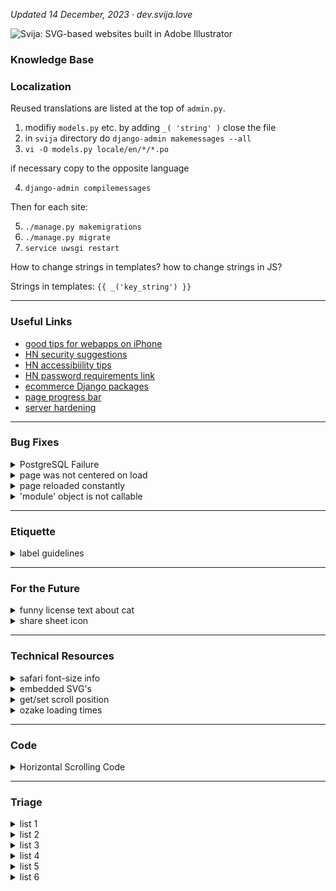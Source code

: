 
*Updated 14 December, 2023 ·  dev.svija.love*

![Svija: SVG-based websites built in Adobe Illustrator][logo]

[logo]: http://files.svija.love/github/readme-logo.png "Svija: SVG-based websites built in Adobe Illustrator"

### Knowledge Base

### Localization

Reused translations are listed at the top of `admin.py`.

1. modifiy `models.py` etc. by adding `_( 'string' )`
   close the file
2. in `svija` directory do `django-admin makemessages --all`
3. `vi -O models.py locale/en/*/*.po`

if necessary copy to the opposite language

4. `django-admin compilemessages`

Then for each site:

5. `./manage.py makemigrations`
6. `./manage.py migrate`
7. `service uwsgi restart`

How to change strings in templates? how to change strings in JS?

Strings in templates: `{{ _('key_string') }}`

---
### Useful Links

- [good tips for webapps on iPhone](https://firt.dev/pwa-design-tips/#notch-and-iphone-x-support)
- [HN security suggestions](https://news.ycombinator.com/item?id=34098369)
- [HN accessibiility tips](https://news.ycombinator.com/item?id=33302783)
- [HN password requirements link](https://news.ycombinator.com/item?id=34098369)
- [ecommerce Django packages](https://djangopackages.org/grids/g/ecommerce/)
- [page progress bar](https://www.city-journal.org/html/dodging-trump-bullet-10850.html)
- [server hardening](https://news.ycombinator.com/item?id=37892028)

---
### Bug Fixes

<details><summary>PostgreSQL Failure</summary>

----------------------------------------
Link to fix: [github.com/docker-library](https://github.com/docker-library/postgres/issues/415)

The command that worked:
```
localedef -i en_US -f UTF-8 en_US.UTF-8
```
Based on suggestions by Akamai, I tried:
```
systemctl status postgresql@14-main.service
```
This returned:
```
× postgresql@14-main.service - PostgreSQL Cluster 14-main

     Loaded: loaded (/lib/systemd/system/postgresql@.service; enabled-runtime; vendor preset: enabled)
     Active: failed (Result: protocol) since Thu 2023-12-14 09:24:03 CET; 2min 26s ago
    Process: 1838 ExecStart=/usr/bin/pg_ctlcluster --skip-systemctl-redirect 14-main start
             (code=exited, status=1/FAILURE)
        CPU: 131ms

[1843] LOG:  invalid value for parameter "lc_messages": "en_US.UTF-8"
[1843] LOG:  invalid value for parameter "lc_monetary": "en_US.UTF-8"
[1843] LOG:  invalid value for parameter "lc_numeric": "en_US.UTF-8"
[1843] LOG:  invalid value for parameter "lc_time": "en_US.UTF-8"
[1843] FATAL:  configuration file "/etc/postgresql/14/main/postgresql.conf" contains errors

[1838]: pg_ctl: could not start server
[1838]: Examine the log output.

systemd[1]: postgresql@14-main.service: Can't open PID file /run/postgresql/14-main.pid (yet?) after start:
            Operation not permitted
systemd[1]: postgresql@14-main.service: Failed with result 'protocol'.
systemd[1]: Failed to start PostgreSQL Cluster 14-main.
```
This caused me to remember that I had seen the following errors when logging in to the server:
```
-bash: warning: setlocale: LC_ALL: cannot change locale (en_US.UTF-8)
-bash: warning: setlocale: LC_ALL: cannot change locale (en_US.UTF-8)
```
Linode also suggested:
```
sudo systemctl start postgresql@14-main.service
```
This returned:
```
Job for postgresql@14-main.service failed
because the service did not take the steps required by its unit configuration.
See "systemctl status postgresql@14-main.service"
and "journalctl -xeu postgresql@14-main.service" for details.
```
[Google Doc](https://docs.google.com/document/d/1aKoiILInZcUytrSPUqhSOInwsAKRstXX7VCc6kvuESI/edit#heading=h.f1enxlgdh64j) with my debugging steps.

</details>
<details><summary>page was not centered on load</summary>

---
#### page was not centered on load

> applies to pages that are wider than the browser window

The cause was the redirect from mobile to desktop on new windows. The mobile version loads, then reloads immediately while scrolled to 0,0.

Browser default behavior is to return to the same scrolling position as before when the page is reloaded.

**fix:** add `history.scrollRestoration = 'manual';` to the JS right before reloading the page.

</details>
<details><summary>page reloaded constantly</summary>

---
#### page reloaded constantly

> applies to pages on any site where both domain and subdomains are used

The cause was that Django was using cookie values associated with the parent domain (**screen_code** cookies were set for both base.svija.dev and svjia.dev).

**fix:** added a function to setCookie that deletes parent-domain cookies if appropriate.
</details>
<details><summary>'module' object is not callable</summary>

---
After refactoring the main page views, I got this error when I called CachedPageView.py from HomePageView.py

**fix:** include CachedPageView in __init__.py before calling it from HomePageView.py
</details>

---
### Etiquette

<details><summary>label guidelines</summary>

---
- colored labels designate category
- black labels are ?
- white labels are informational
</details>

---
### For the Future

<details><summary>funny license text about cat</summary>

---
This page is copyright 2005 by Graeme Cole. What are you allowed to do with it? Pfft. Anything within the realms of common sense, really. I don't want to prescribe rigidly what people can and can't do with it, so I've decided on a benchmark. It's this: you're allowed to do with this page anything you wouldn't mind me doing with your cat. So yes, you can photoshop it for comedy effect, you can copy bits of it for illustrative purposes and so on, but you can't steal it and pass it off as your own."

https://greem.co.uk/otherbits/jelly.html
</details>
<details><summary>share sheet icon</summary>

![share sheet site icon](https://user-images.githubusercontent.com/74959853/155168567-871d1a5d-7e4a-447c-9b28-1f33400f3b62.png)

</details>

---
### Technical Resources

<details><summary>safari font-size info</summary>

---
- https://stackoverflow.com/questions/72903407/svg-text-textlength-not-working-on-mobile-safari
- https://stackoverflow.com/questions/11768364/svg-scaling-issues-in-safari
- https://bugs.webkit.org/show_bug.cgi?id=56543

as of 230724:

- 16.5.2 (WebKit 18615.2.9.11.10) · Ventura
- 17.0 (WebKit 18616.1.22.1) · Safari Technology Preview · Release 174
- 17.0 (WebKit 19616.1.20.11.3) · Sonoma

</details>
<details><summary>embedded SVG's</summary>

---
https://developer.mozilla.org/en-US/docs/Web/SVG/Tutorial/Basic_Transformations

"In contrast to HTML, SVG allows you to embed other svg elements seamlessly. This way you can also create new coordinate systems by utilizing the viewBox, width and height of the inner svg element."
```
<svg xmlns="http://www.w3.org/2000/svg" version="1.1" width="100" height="100">
  <svg width="100" height="100" viewBox="0 0 50 50">
    <rect width="50" height="50" />
  </svg>
</svg>
```

</details>
<details><summary>get/set scroll position</summary>

---
https://stackoverflow.com/questions/4096863/how-to-get-and-set-the-current-web-page-scroll-position

The currently accepted answer is incorrect - document.documentElement.scrollTop always returns 0 on Chrome. This is because WebKit uses body for keeping track of scrolling, whereas Firefox and IE use html.
</details>
<details><summary>ozake loading times</summary>

<img width="760" alt="next generation image formats" src="https://user-images.githubusercontent.com/74959853/155168435-2d547890-4591-406c-abec-5cbf391f273b.png">

</details>

---
### Code

<details><summary>Horizontal Scrolling Code </summary>

CSS
```
html, body {
  overflow-y:hidden;
  overflow-x:hidden; /* necessary so page doesn't scroll up slightly when scrolling sideways */
}

body{
  position:static;
}
```
body JS
```
var speed = 4
var scrollElement = document.body // put in head JS if problems

let passiveIfSupported = false;

try {
  window.addEventListener(
    "test",
    null,
    Object.defineProperty({}, "passive", {
      get() {
        passiveIfSupported = { passive: true };
      },
    })
  );
} catch (err) {}

scrollElement.addEventListener("wheel", (evt) => {
    evt.preventDefault();
    evt.stopPropagation();
    scrollElement.scrollLeft += evt.deltaY * speed;
},     passiveIfSupported);
```

**menu functions**

*requires **/func** for each link in menu:*
```
var arrets = [0, 1200, 2400, 4615, 6910, 9385, 11860]

//:::::::::::::::::::::::::::::::::::::::: called by Illustrator

function func_trig01(){ pageAvance(arguments.callee) }
function func_trig02(){ pageAvance(arguments.callee) }
function func_trig03(){ pageAvance(arguments.callee) }
function func_trig04(){ pageAvance(arguments.callee) }
function func_trig05(){ pageAvance(arguments.callee) }
function func_trig06(){ pageAvance(arguments.callee) }
function func_trig07(){ pageAvance(arguments.callee) }
function func_trig08(){ pageAvance(arguments.callee) }
function func_trig09(){ pageAvance(arguments.callee) }

//:::::::::::::::::::::::::::::::::::::::: program

//———————————————————————————————————————— correct for REM

for (var x=0; x<arrets.length; x++)
  arrets[x] = arrets[x] * aiPixel

//———————————————————————————————————————— called by func's

function pageAvance(func){

// https://www.geeksforgeeks.org/how-to-get-currently-running-function-name-using-javascript/

  var str = func.toString()
  var firstParen = str.indexOf('(') - 2

  stop = str.substr(firstParen, 2) * 1 - 1

  var totalTime = 0.5 // seconds total movement
  var interStep = 5 // ms between each movement
  var steps = totalTime*1000 / interStep

  var diff  = arrets[stop] - html.scrollLeft
  var step  = diff/steps

  for (var x=0; x<steps; x++){
    var last = false
    if (x == steps-1){
      last = true
      step = arrets[stop]
    }
    setTimeout(doStep, interStep*x + 1, step, last)
  }

}

//———————————————————————————————————————— scroll by increment

function doStep(step, last){
  if (last)
    html.scrollLeft = step
  else
    html.scrollLeft += step
}

//:::::::::::::::::::::::::::::::::::::::: fin

```
---
from other issue:

![capture 63](https://user-images.githubusercontent.com/74959853/224969343-77f01e59-6959-4858-b768-7a1ff703bf72.jpg)

the `overflow` css can be in the stylesheet for the page in question.

the `position` css *is* necessary (the Antretoise footer was not at the bottom of the page when I commented it out).

it can also be in the specific stylesheet for the page.

</details>

---
### Triage

<details><summary>list 1</summary>

---
- in addition to the normal web page being open and normally usable, there is the animation lab page that can be resized etc.
- need to decide which layout is best: wide & short, A4, or tall & thin
- the point is to be able to work on an animation and see its effects
- to make it easier, we need to be able to see where objects are at all times

panes:
- main programming workspace A- A+ buttons
- list of page scripts containing animation information from page (choose which one to modify)
- list of SVG's › (or one pane for each svg)
- list of user-created ID's in each SVG (2 pane for both)
- prefs : hightlighting style (background, outline, color, transparency, blinking)
- GSAP tips windows
- list of pagescripts anim info  with activate or no or checkboxes & edit button & new button & copy button
- made for a big monitor? Svija pages work at small sizes, there's no reason you couldn't reduce the svija
- should work on 1280x800 screen, even if the Svija page is tiny
- prefs : rows & colums of text (button "update")

- animation lab
- animation lab has list of non .st0 id's, choose your formatting to highlight
- javascript in main doc to launch anim lab
- choose key combination in admin
- anim lab w rem, responsive mais A+ A-

- how will animations be loaded / updated? choice of pagescripts
- list of page

</details>
<details><summary>list 2</summary>

---
- https://github.com/graphite-project/graphite-web/issues/668
- export GRAPHITE_ROOT=/opt/graphite
- PYTHONPATH=$GRAPHITE_ROOT/webapp django-admin.py dumpdata --settings=graphite.settings > sqllite_graphite_dump.json
- this should be easy to test.
- ./manage.py dumpdata > working.json
- took 1 second to run for Ozake, not a huge hit for once a day
- The basic theory is that backups are made when the page is loaded (depending on admin prefs), and downloaded every time the site is synced.
- We are going to benefit by rewriting the sync script to add a lite mode, only download or upload one file (would be nice to add dependencies in Links and Fonts at some point)
- not: models.py/admin.py:
- setting for interval between backups
- which backups to make: 1 day, 1 week, 1 month, 3 months, 1 year
- total number of backups to keep in stock (if smaller than prev. set to prev.)
- better just to configure the program, just have interval (manik could be weekly, staffeur monthly etc.)
- make a backup every day & 1/7 of the time don't replace – it make it older
- when it's a week old it , ¼ of the time don't replace, let it age
- when that one's a month old, ⅓ of the time don't replace, let it age
- when that one's three months old, ¼ of the time don't replace, let it age
- views.py:
- when page is loaded, check if a restore is called for (either in settings, restore on next visit, or because a restore db is present
- if there's a restore programmed, do it (adding comment in source code?)
- don't forget to run the postgresql script or try --natural to get rid of problem data
- if there's not a restore programmed, check dump interval
- if the most recent dump in /backups/ is not within the interval
- create a dump in/backups/
- delete databases that don't meet the "keep" requirement\*
- sync script:
- if sync up or sync down:
- do not touch anything in the /SYNC/backups folder
- sync the backups folder down
- also allow sync up only new for colleagues working on project
- also allow sync down by filename for colleagues working on project
- possible to not download backups (might take a long time if there are many)
- lite mode for working on one page
- restore:
- from admin page?
- upload a file, would be best
- restore on next visit from [filename]
- if you upload a fresh db in SYNC folder (not in sub folder)
- it will automatically replace the existing site (with backup made of existing)
- call files backup.svj
- views don't get called when cached… need to make sure that cache is emptied frequently enough to generate dumps
- backups are in root folder like SYNC, not in same folder as SYNC

</details>
<details><summary>list 3</summary>

---
- when page loads, in SVG, replace image reference:
- Links/home-hero-DSC_0020.jpg 
- with image width & resolution info
- treated/home-hero-DSC_0020-1680X20Q75D [day, second].jpg
- need parameters in admin/responsive for image quality & size
- page width = 1680
- pixel size = 20x (skip decimal, 20 = 2)
- quality = 0-100
- if Image is missing, go get original image and create correct size & quality
- models.py › responsive
- image resolution compared to SVG width (2x, etc.) 2-digit integer
- image quality (0-100)
- admin.py › responsive
- image resolution compared to SVG width (2x, etc.)
- image quality (0-100)
- views.py, when image is requested:
- check that referrer is site not hacker
- check uploaded image to get modified date
- check in /cached-images/ to see if appropriate image exists with correct date
- if it exists: use it
- else: treat the image then return the new image
- delete same image with wrong date
- need a way to clear image cache : page view URL with check for admin?
- need a way to exempt an image (just name it \_x ?) so that overriding is possible

</details>
<details><summary>list 4</summary>

---
———————————————————————————————————————— small improvements

- admin module with all prefixes and all-page list
- cross-site html in Svija? allow inclusing of html from other sites
- automatic conversion to flag in modules & pages (use entities in program)
- might want to remove 2-character limit for prefixes to allow things like "realisations". if I create multiple prefixes (realisations, fr) in a a single language/responsive, does it create an error for the default page? probably not because the site has a default prefix
- skip css by adding form fields: bottom align footer, give vertical positioning for second (after header) svg's
- rediriger une adresse telle que /contact à /en/contact selon la langue par défaut
- auto-create snippet if there's not one already
- need links between same pages in different languages
- /r shows most recent SVG with default settings
- french descriptions for all fieldsets
- hiddtn table with common flag emoji, add automatically
- add forgot password link
- https://stackoverflow.com/questions/2272002/adding-forgot-password-feature-to-django-admin-site
- admin.py hide if empty show if data
- html in snippet, go back to accessibility

———————————————————————————————————————— housekeeping possibilites

- link do housekeeping now
- in admin need list of uploaded files svg & folders
- in admin need list of svgs & folders, printout of all uploads?
- add function to page load for admins only or scheduled: datadump
- - remove "update needed" from source if google font is checked
- - backup database dump
- add edit history (names, dates & times)
- add sizes to svg's for pages, check placed images for sizes
- svg filesizes in admin, warning banners on pages, admin menu when logged in

———————————————————————————————————————— investigate

- use css or other to make web pages printable IT'S ENOUGH TO NOT HAVE A MARGIN
- fetch JS & promises

———————————————————————————————————————— big improvements

- swipe navigation
- img serving
- animation lab popup to develop animations : show id's of each SVG element, work with JS in a separate window, keep at end, save to page, to file etc.
- add integration of sound effects
- bulk actions (mark pages as active): https://docs.djangoproject.com/en/2.2/ref/contrib/admin/actions/
- add database creation script to backup so with all files, you have everything to recreate the site
- admin menu when logged in w dropdown page list
- automatic menu generation
- admin module / top bar w/ all pages

- not trivial: dans les pages admin, ajouter puce "archivé" pour chaque page, et par défaut de ne pas montrer les pages archivées : https://stackoverflow.com/questions/851636/default-filter-in-django-admin

- capacity de télécharger PDF du site entier (pour modes d'emploi, par exemple)

- need links between same pages in different languages

- in admin need list of uploaded files svg & folders
- print hierarchie with pipe characters in monospaced font?

- add languages, see:
- https://stackoverflow.com/questions/21469470/how-can-i-change-django-admin-language
- in comments

- dans les pages admin, remplacer date créé par date modifié
- https://stackoverflow.com/questions/37540744/django-datetime-default-value-in-migrations
- if I add date modified, I have to do manual migrations the fist time

- change anim lab becomes object finder
- add real return email addresses
- download .zip's of modules

———————————————————————————————————————— huge improvements

- capacity de télécharger PDF du site entier (pour modes d'emploi, par exemple)
- dans les pages admin, ajouter puce "archivé" pour chaque page, et par défaut de ne pas montrer les pages archivées : https://stackoverflow.com/questions/851636/default-filter-in-django-admin

- accepter PDF comme input have a list of font widths for substituting common fonts
- version of program as mac/pc app to host site locally

———————————————————————————————————————— working from here down

- https://stackoverflow.com/questions/6541477/ordering-choices-in-modelform-manytomanyfield-django/6541738#6541738
- https://stackoverflow.com/questions/8992865/django-admin-sort-foreign-key-field-list

———————————————————————————————————————— done

- permettre d'utiliser les scripts & seo téléchargés aussi bien que les scripts collés dans les pages admin
- fix ID's of svg pages in illustrator, right now they're just "Pagename"
- fonts family & style not recorded correctly when missing
- fixed caching issues
- change font name to CSS ref.
- language choice in cookie warning doesn't do anything
- permettre des espaces dans les noms de fichiers SVG etc.
- change custom scripts to user scripts in page admin
- use "slug" where appropriate
- fix capitalization of "Add another Svg file" in admin › page
- wrong label for templates in admin.py (shows URL, notname)
- need to check if menu is oversized, too
- in svg_cleaner reduce oversiized SVG's to page width, other stay the same
- change Links to lower case
- svija help table like notes but w URL for original page, redirect /a
- fix incorrect text "load zindex" on page admin
- FIX ON DELETE link use PROTECT
- change button color so green is save red is delete
- changes to admin.py are not reflected witouth starting uwsgi
- jp cache probs ?
- help text in french (started)
- fixed admin colors to match screenshots of Django defaults
- use defailt live for new page in modeld.py
- cookie module
- admin reduce text contrast
- change rezise so it just updates rem & pixel
- strip out x & y coords for non x=0 tspans
- check AI script removes PDF compat & compression
- add function at end of source to do onload
- spaces in svg filenames won't work
- integrate cookie warning in admin.py
- need an error code for mail sending problems - maybe diffrerent messages for each type of error.
- print the name of the script before each script: when reading source, should be easy to recognize the source of each script
- in addition to .st0 style definitions, replace "#SVGID_4_" definitions

</details>
<details><summary>list 5</summary>

---
- horizontal scrolling wrong after page resize (go into full screen to see)
- ¬ need a way to reset scroll position on resize (horizontally)
- in svg_cleaner.py, if the svg is an empty file (not fully saved for example) the following error will result: local variable 'svg_ID' referenced before assignment. the problem is at line 65: svg_ID = parts2[0] -- return small svg with error message CREATE SMALL SVG ON THE FLY "LOADING INCOMPLETE"
- SVG title shadows on /try are wrong size if page is reloaded on pinch to zoom
- ^M in any text pasted into a field, with returns ckeditor is not the problem, because it happens with language›source comments
- weird text spacing in chrome
- opacity masks broken? 

- housekeeping : add flag emoji, if present, to module & page names (replace * or •)

- confirm that DT missing will redirect to mobile missing
- with same address

- way to group pages for scripts etc.
- svija feature to get scroll position as percentage (percentage read of a page, for example) useable by all
- add js to cache cleared to return to previous page
- make SVG obey z-index

- need a setting (with responsive) for offset x & y for main page
-     so that you can have a module above the page

- small admin module top left corner to clear cache

- add page field total size, updated during housekeeping
- auto search woff
- draggable menu like palette?
- feature imort page/module from zip
- /plus auto add svg's created in lmpast 24 hougrs
- SYNCH/zip or stnc/add
- admin menu on al pages when logged in, like Mac dock
- importe page or module
- invisible div is 1000px high
- need to calculate page height by height of first svg, pass it into
- templates/svija/javascript/initial_scroll.js

- /em/ has trailing slash

- in responsive, in /admin, in responsive I need to check for onresize for mobile,
- so if phone is rotated it will reload as desktop version or redraw

———— not sure
- make menu disappear on zoom, maybe · depends on menu JS

———— admin
- blurb of helpful text for main categories link better link real answer
-   https://stackoverflow.com/questions/6231294/form-field-description-in-django-admin
-   https://stackoverflow.com/questions/7241000/django-short-description-for-property
-   https://stackoverflow.com/questions/42826287/model-description-in-django-admin

- templates/javascript/on_resize.js could scroll to where cursor is
- right now, zooming keeps the top left corner stationary
- this should be fixed AFTER loading in zoomed state is fixed

- message in Admin from msg.svija.com, use xhr request like in mail script
- robots txt choice visible in page title if not live "checkbox alert in title"
- page source in terminal has ^M in comments, have checked and they are added by program (not from pasting)
- need to make specific errors for first part of pageview: missing prefix etc.
- right now, all fonts are loaded. would be better to load only fonts in svg
- add x & y offset for footers etc. (could have footer on side!)
- svija auto conversion svg to form
-   placeholder text in ai with layer id to replace w html text or form, convert an SVG element to HTML automatically

————— responsive : 4 parts
- 0. add default responsive for missing content, option to return 404
- 3. svija mobile, if blank use DT version

———— swipe nav
- arrow key navigation (implies page order, 0= don't include)

————— auto menus
- auto html menus module, add to docs

</details>
<details><summary>list 6</summary>

---
See the various files for explanations.

### lots of issues there:

- fix for invisible page (using windowwidth before focussed)                       
- P3 color broken                                                                  
- vertical & horizontal offset in page parameters have no effect                   
- resizing screws up scrolling: change monitor res from 1280x800 to 2048xN and page is off center
- when beta.svija.com loads, it is shifted to the left initially                   
- script load order general to particular, pages load last                         
- a missing page on mobile 

### fixes

- permettre des espaces dans les noms de fichiers SVG etc. : [stack overflow](https://stackoverflow.com/questions/50794316/handle-spaces-in-the-url-parameter-using-re-path)
- bug no accents in image names                                                    
- check for monitor resolution to test for mobile: if theres no windowwidth, it's a mobile and we never resize
- create custom error for prefixes only work in pairs : if you do fr without fm the page can't load
- in PlacedView view, need to check that it's a valid prefix                       
- fix views.py def PlacedView so that image source comes from settings             
- offset x in pixels is not taken into account when page overrides system settings 
- fix prefix model so there is a pulldown for default page redirect : [stack overflow](https://stackoverflow.com/questions/2642613/what-is-related-name-used-for-in-django)

### verifications

- check that meta_canonical.py is using the prefix list for correct equivalences   
- chrome fonts?                                                                    
- admin page layout: https://stackoverflow.com/questions/8668723/django-grouping-columns-in-django-admin-section                                    
- do local fonts like Arial work? set up Arial by default                          
- menu redraw js in mobile version comes from where?                               
- what are correct metatags for different resolutions?                             
- check cascades for menus, packages, templates so pages don't get deleted         
- in svg_cleaner reduce oversiized SVG's to page width, other stay the same
### unfinished

- /fr/ is hardcoded                                                                                                                               
- postgre_setup.sql has CET timezone hard coded                                    
- need to modify mobile.js to handle multiple responsive's                         
- javascript depends on mobile/desktop width, but responsive can use any width     
- /modules/meta_canonical.py does not handle more than two resolutions             
- main urls.py fr en de etc. (check for existing language rather than just FR)     
- & fr & fm are hardcoded in responsive.js & responsive.js in ozake.com/scripts has hard-coded languages

</details>

